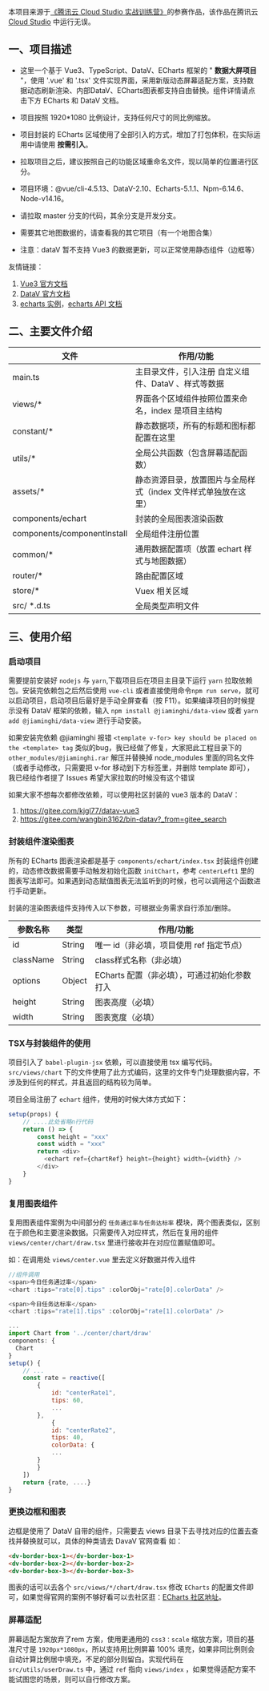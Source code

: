 本项目来源于[《腾讯云 Cloud Studio 实战训练营》](https://marketing.csdn.net/p/06a21ca7f4a1843512fa8f8c40a16635)的参赛作品，该作品在腾讯云 [Cloud Studio](https://www.cloudstudio.net/?utm=csdn) 中运行无误。

## 一、项目描述

- 这里一个基于 Vue3、TypeScript、DataV、ECharts 框架的 " **数据大屏项目** "，使用 '.vue' 和 '.tsx' 文件实现界面，采用新版动态屏幕适配方案，支持数据动态刷新渲染、内部DataV、ECharts图表都支持自由替换。组件详情请点击下方 ECharts 和 DataV 文档。

- 项目按照 1920*1080 比例设计，支持任何尺寸的同比例缩放。
- 项目封装的 ECharts 区域使用了全部引入的方式，增加了打包体积，在实际运用中请使用 **按需引入**。
- 拉取项目之后，建议按照自己的功能区域重命名文件，现以简单的位置进行区分。
- 项目环境：@vue/cli-4.5.13、DataV-2.10、Echarts-5.1.1、Npm-6.14.6、Node-v14.16。
- 请拉取 master 分支的代码，其余分支是开发分支。
- 需要其它地图数据的，请查看我的其它项目（有一个地图合集）
- 注意：dataV 暂不支持 Vue3 的数据更新，可以正常使用静态组件（边框等）

友情链接：

1.  [Vue3 官方文档](https://composition-api.vuejs.org/zh/api.html#setup)
2.  [DataV 官方文档](http://datav.jiaminghi.com/guide/)
3.  [echarts 实例](https://echarts.apache.org/examples/zh/index.html)，[echarts API 文档](https://echarts.apache.org/zh/api.html#echarts)

## 二、主要文件介绍

| 文件                | 作用/功能                                                              |
| ------------------- | --------------------------------------------------------------------- |
| main.ts           | 主目录文件，引入注册 自定义组件、DataV 、样式等数据              |
| views/*       | 界面各个区域组件按照位置来命名，index 是项目主结构                   |
| constant/* | 静态数据项，所有的标题和图标都配置在这里                                |
| utils/* | 全局公共函数（包含屏幕适配函数）                                          |
| assets/*           | 静态资源目录，放置图片与全局样式（index 文件样式单独放在这里）   |
| components/echart   | 封装的全局图表渲染函数                                       |
| components/componentInstall | 全局组件注册位置                                    |
| common/* | 通用数据配置项（放置 echart 样式与地图数据）                             |
| router/* | 路由配置区域                                                           |
| store/* | Vuex 相关区域                                                           |
| src/ *.d.ts | 全局类型声明文件                                                     |

## 三、使用介绍

### 启动项目

需要提前安装好 `nodejs` 与 `yarn`,下载项目后在项目主目录下运行 `yarn` 拉取依赖包。安装完依赖包之后然后使用 `vue-cli` 或者直接使用命令`npm run serve`，就可以启动项目，启动项目后最好是手动全屏查看（按 F11）。如果编译项目的时候提示没有 DataV 框架的依赖，输入 `npm install @jiaminghi/data-view` 或者 `yarn add @jiaminghi/data-view` 进行手动安装。

如果安装完依赖 @jiaminghi 报错 `<template v-for> key should be placed on the <template> tag` 类似的bug，我已经做了修复，大家把此工程目录下的 `other_modules/@jiaminghi.rar` 解压并替换掉 node_modules 里面的同名文件（或者手动修改，只需要把 v-for 移动到下方标签里，并删除 template 即可），我已经给作者提了 Issues 希望大家拉取的时候没有这个错误

如果大家不想每次都修改依赖，可以使用社区封装的 vue3 版本的 DataV：
1. https://gitee.com/kjgl77/datav-vue3
2. https://gitee.com/wangbin3162/bin-datav?_from=gitee_search

### 封装组件渲染图表

所有的 ECharts 图表渲染都是基于 `components/echart/index.tsx` 封装组件创建的，动态修改数据需要手动触发初始化函数 `initChart`，参考 `centerLeft1` 里的图表写法即可。如果遇到动态赋值图表无法监听到的时候，也可以调用这个函数进行手动更新。

封装的渲染图表组件支持传入以下参数，可根据业务需求自行添加/删除。

|参数名称              | 类型      | 作用/功能                      |
| -------------------| --------- | ------------------------------|
| id                 | String    | 唯一 id（非必填，项目使用 ref 指定节点） |
| className          | String    | class样式名称（非必填）                    |
| options            | Object    | ECharts 配置（非必填），可通过初始化参数打入 |
| height             | String    | 图表高度（必填）                    |
| width              | String    | 图表宽度（必填）                    |

### TSX与封装组件的使用

项目引入了 `babel-plugin-jsx` 依赖，可以直接使用 tsx 编写代码。 `src/views/chart` 下的文件使用了此方式编码，这里的文件专门处理数据内容，不涉及到任何的样式，并且返回的结构较为简单。

项目全局注册了 `echart` 组件，使用的时候大体方式如下：

```javascript
setup(props) {
    // ....此处省略n行代码
    return () => {
        const height = "xxx"
        const width = "xxx"
        return <div>
          <echart ref={chartRef} height={height} width={width} />
        </div>
    }
}
```

### 复用图表组件

复用图表组件案例为中间部分的 `任务通过率与任务达标率` 模块，两个图表类似，区别在于颜色和主要渲染数据。只需要传入对应样式，然后在复用的组件 `views/center/chart/draw.tsx` 里进行接收并在对应位置赋值即可。

如：在调用处 `views/center.vue` 里去定义好数据并传入组件

```js
//组件调用
<span>今日任务通过率</span>
<chart :tips="rate[0].tips" :colorObj="rate[0].colorData" />

<span>今日任务达标率</span>
<chart :tips="rate[1].tips" :colorObj="rate[1].colorData" />

...
import Chart from '../center/chart/draw'
components: {
  Chart
}
setup() {
    // ...
    const rate = reactive([ 
        {
            id: "centerRate1",
            tips: 60,
            ...
        },
            {
            id: "centerRate2",
            tips: 40,
            colorData: {
            ...
        }
        }
    ])
    return {rate, ....}
}
```

### 更换边框和图表

边框是使用了 DataV 自带的组件，只需要去 views 目录下去寻找对应的位置去查找并替换就可以，具体的种类请去 DavaV 官网查看
如：

```html
<dv-border-box-1></dv-border-box-1>
<dv-border-box-2></dv-border-box-2>
<dv-border-box-3></dv-border-box-3>
```

图表的话可以去各个 `src/views/*/chart/draw.tsx` 修改 `ECharts` 的配置文件即可，如果觉得官网的案例不够好看可以去社区逛：[ECharts 社区地址](https://www.isqqw.com/homepage#/homepage)。

### 屏幕适配

屏幕适配方案放弃了rem 方案，使用更通用的 `css3：scale` 缩放方案，项目的基准尺寸是 `1920px*1080px`，所以支持用比例屏幕 100% 填充，如果非同比例则会自动计算比例居中填充，不足的部分则留白。实现代码在 `src/utils/userDraw.ts` 中，通过 `ref` 指向 `views/index` ，如果觉得适配方案不能试图您的场景，则可以自行修改方案。

